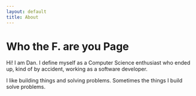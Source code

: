 ```yaml
---
layout: default
title: About
---
```


# Who the F. are you Page

Hi! I am Dan. I define myself as a Computer Science enthusiast who ended up, kind of by accident, working as a software developer.

I like building things and solving problems. Sometimes the things I build solve problems.

